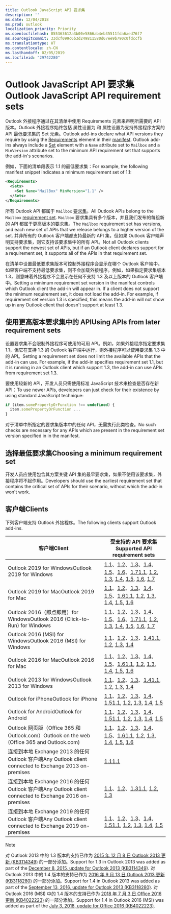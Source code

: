 ```yaml
---
title: Outlook JavaScript API 要求集
description: ''
ms.date: 12/04/2018
ms.prod: outlook
localization_priority: Priority
ms.openlocfilehash: 855363612a3b00e5866ab4eb35511fda6aed76f7
ms.sourcegitcommit: 33dcf099c6b3d249811580d67ee9b790c0fdccfb
ms.translationtype: HT
ms.contentlocale: zh-CN
ms.lasthandoff: 02/05/2019
ms.locfileid: "29742280"
---
```

# <a name="outlook-javascript-api-requirement-sets"></a><span data-ttu-id="cb44a-102">Outlook JavaScript API 要求集</span><span class="sxs-lookup"><span data-stu-id="cb44a-102">Outlook JavaScript API requirement sets</span></span>

<span data-ttu-id="cb44a-p101">Outlook 外接程序通过在其清单中使用 Requirements 元素来声明所需要的 API 版本。Outlook 外接程序始终包括  属性设置为  和  属性设置为支持外接程序方案的 API 最低要求集的 Set 元素。</span><span class="sxs-lookup"><span data-stu-id="cb44a-p101">Outlook add-ins declare what API versions they require by using the [Requirements](/office/dev/add-ins/reference/manifest/requirements) element in their [manifest](https://docs.microsoft.com/office/dev/add-ins/develop/add-in-manifests). Outlook add-ins always include a [Set](/office/dev/add-ins/reference/manifest/set) element with a `Name` attribute set to `Mailbox` and a `MinVersion` attribute set to the minimum API requirement set that supports the add-in's scenarios.</span></span>

<span data-ttu-id="cb44a-105">例如，下面的清单段表示 1.1 的最低要求集：</span><span class="sxs-lookup"><span data-stu-id="cb44a-105">For example, the following manifest snippet indicates a minimum requirement set of 1.1:</span></span>

```xml
<Requirements>
  <Sets>
    <Set Name="MailBox" MinVersion="1.1" />
  </Sets>
</Requirements>
```

<span data-ttu-id="cb44a-106">所有 Outlook API 都属于 `Mailbox` [要求集](https://docs.microsoft.com/office/dev/add-ins/develop/specify-office-hosts-and-api-requirements)。</span><span class="sxs-lookup"><span data-stu-id="cb44a-106">All Outlook APIs belong to the `Mailbox` [requirement set](https://docs.microsoft.com/office/dev/add-ins/develop/specify-office-hosts-and-api-requirements).</span></span> <span data-ttu-id="cb44a-107">`Mailbox` 要求集具有多个版本，并且我们发布的每组新的 API 都属于更高版本的要求集。</span><span class="sxs-lookup"><span data-stu-id="cb44a-107">The `Mailbox` requirement set has versions, and each new set of APIs that we release belongs to a higher version of the set.</span></span> <span data-ttu-id="cb44a-108">并非所有的 Outlook 客户端都支持最新的 API 集，但如果 Outlook 客户端声明支持要求集，则它支持该要求集中的所有 API。</span><span class="sxs-lookup"><span data-stu-id="cb44a-108">Not all Outlook clients support the newest set of APIs, but if an Outlook client declares support for a requirement set, it supports all of the APIs in that requirement set.</span></span>

<span data-ttu-id="cb44a-p103">在清单中设置最低要求集版本可控制外接程序会显示在哪个 Outlook 客户端中。如果客户端不支持最低要求集，则不会加载外接程序。例如，如果指定要求集版本 1.3，则意味着外接程序不会显示在任何不支持 1.3 及以上版本的 Outlook 客户端中。</span><span class="sxs-lookup"><span data-stu-id="cb44a-p103">Setting a minimum requirement set version in the manifest controls which Outlook client the add-in will appear in. If a client does not support the minimum requirement set, it does not load the add-in. For example, if requirement set version 1.3 is specified, this means the add-in will not show up in any Outlook client that doesn't support at least 1.3.</span></span>

## <a name="using-apis-from-later-requirement-sets"></a><span data-ttu-id="cb44a-112">使用更高版本要求集中的 API</span><span class="sxs-lookup"><span data-stu-id="cb44a-112">Using APIs from later requirement sets</span></span>

<span data-ttu-id="cb44a-p104">设置要求集不会限制外接程序可使用的可用 API。例如，如果外接程序指定要求集 1.1，但它在支持 1.3 的 Outlook 客户端中运行，则外接程序可以使用要求集 1.3 中的 API。</span><span class="sxs-lookup"><span data-stu-id="cb44a-p104">Setting a requirement set does not limit the available APIs that the add-in can use. For example, if the add-in specifies requirement set 1.1, but it is running in an Outlook client which support 1.3, the add-in can use APIs from requirement set 1.3.</span></span>

<span data-ttu-id="cb44a-115">要使用较新的 API，开发人员只需使用标准 JavaScript 技术来检查是否存在新 API：</span><span class="sxs-lookup"><span data-stu-id="cb44a-115">To use newer APIs, developers can just check for their existence by using standard JavaScript technique:</span></span>

```js
if (item.somePropertyOrFunction !== undefined) {
  item.somePropertyOrFunction ...
}
```

<span data-ttu-id="cb44a-116">对于清单中所指定的要求集版本中的任何 API，无需执行此类检查。</span><span class="sxs-lookup"><span data-stu-id="cb44a-116">No such checks are necessary for any APIs which are present in the requirement set version specified in in the manifest.</span></span>

## <a name="choosing-a-minimum-requirement-set"></a><span data-ttu-id="cb44a-117">选择最低要求集</span><span class="sxs-lookup"><span data-stu-id="cb44a-117">Choosing a minimum requirement set</span></span>

<span data-ttu-id="cb44a-118">开发人员应使用包含其方案关键 API 集的最早要求集，如果不使用该要求集，外接程序将不起作用。</span><span class="sxs-lookup"><span data-stu-id="cb44a-118">Developers should use the earliest requirement set that contains the critical set of APIs for their scenario, without which the add-in won't work.</span></span>

## <a name="clients"></a><span data-ttu-id="cb44a-119">客户端</span><span class="sxs-lookup"><span data-stu-id="cb44a-119">Clients</span></span>

<span data-ttu-id="cb44a-120">下列客户端支持 Outlook 外接程序。</span><span class="sxs-lookup"><span data-stu-id="cb44a-120">The following clients support Outlook add-ins.</span></span>

| <span data-ttu-id="cb44a-121">客户端</span><span class="sxs-lookup"><span data-stu-id="cb44a-121">Client</span></span> | <span data-ttu-id="cb44a-122">受支持的 API 要求集</span><span class="sxs-lookup"><span data-stu-id="cb44a-122">Supported API requirement sets</span></span> |
| --- | --- |
| <span data-ttu-id="cb44a-123">Outlook 2019 for Windows</span><span class="sxs-lookup"><span data-stu-id="cb44a-123">Outlook 2019 for Windows</span></span> | <span data-ttu-id="cb44a-124">[1.1](/office/dev/add-ins/reference/objectmodel/requirement-set-1.1/outlook-requirement-set-1.1)、[1.2](/office/dev/add-ins/reference/objectmodel/requirement-set-1.2/outlook-requirement-set-1.2)、[1.3](/office/dev/add-ins/reference/objectmodel/requirement-set-1.3/outlook-requirement-set-1.3)、[1.4](/office/dev/add-ins/reference/objectmodel/requirement-set-1.4/outlook-requirement-set-1.4)、[1.5](/office/dev/add-ins/reference/objectmodel/requirement-set-1.5/outlook-requirement-set-1.5)、[1.6](/office/dev/add-ins/reference/objectmodel/requirement-set-1.6/outlook-requirement-set-1.6)、[1.7](/office/dev/add-ins/reference/objectmodel/requirement-set-1.7/outlook-requirement-set-1.7)</span><span class="sxs-lookup"><span data-stu-id="cb44a-124">[1.1](/office/dev/add-ins/reference/objectmodel/requirement-set-1.1/outlook-requirement-set-1.1), [1.2](/office/dev/add-ins/reference/objectmodel/requirement-set-1.2/outlook-requirement-set-1.2), [1.3](/office/dev/add-ins/reference/objectmodel/requirement-set-1.3/outlook-requirement-set-1.3), [1.4](/office/dev/add-ins/reference/objectmodel/requirement-set-1.4/outlook-requirement-set-1.4), [1.5](/office/dev/add-ins/reference/objectmodel/requirement-set-1.5/outlook-requirement-set-1.5), [1.6](/office/dev/add-ins/reference/objectmodel/requirement-set-1.6/outlook-requirement-set-1.6), [1.7](/office/dev/add-ins/reference/objectmodel/requirement-set-1.7/outlook-requirement-set-1.7)</span></span> |
| <span data-ttu-id="cb44a-125">Outlook 2019 for Mac</span><span class="sxs-lookup"><span data-stu-id="cb44a-125">Outlook 2019 for Mac</span></span> | <span data-ttu-id="cb44a-126">[1.1](/office/dev/add-ins/reference/objectmodel/requirement-set-1.1/outlook-requirement-set-1.1)、[1.2](/office/dev/add-ins/reference/objectmodel/requirement-set-1.2/outlook-requirement-set-1.2)、[1.3](/office/dev/add-ins/reference/objectmodel/requirement-set-1.3/outlook-requirement-set-1.3)、[1.4](/office/dev/add-ins/reference/objectmodel/requirement-set-1.4/outlook-requirement-set-1.4)、[1.5](/office/dev/add-ins/reference/objectmodel/requirement-set-1.5/outlook-requirement-set-1.5)、[1.6](/office/dev/add-ins/reference/objectmodel/requirement-set-1.6/outlook-requirement-set-1.6)</span><span class="sxs-lookup"><span data-stu-id="cb44a-126">[1.1](/office/dev/add-ins/reference/objectmodel/requirement-set-1.1/outlook-requirement-set-1.1), [1.2](/office/dev/add-ins/reference/objectmodel/requirement-set-1.2/outlook-requirement-set-1.2), [1.3](/office/dev/add-ins/reference/objectmodel/requirement-set-1.3/outlook-requirement-set-1.3), [1.4](/office/dev/add-ins/reference/objectmodel/requirement-set-1.4/outlook-requirement-set-1.4), [1.5](/office/dev/add-ins/reference/objectmodel/requirement-set-1.5/outlook-requirement-set-1.5), [1.6](/office/dev/add-ins/reference/objectmodel/requirement-set-1.6/outlook-requirement-set-1.6)</span></span> |
| <span data-ttu-id="cb44a-127">Outlook 2016（即点即用）for Windows</span><span class="sxs-lookup"><span data-stu-id="cb44a-127">Outlook 2016 (Click-to-Run) for Windows</span></span> | <span data-ttu-id="cb44a-128">[1.1](/office/dev/add-ins/reference/objectmodel/requirement-set-1.1/outlook-requirement-set-1.1)、[1.2](/office/dev/add-ins/reference/objectmodel/requirement-set-1.2/outlook-requirement-set-1.2)、[1.3](/office/dev/add-ins/reference/objectmodel/requirement-set-1.3/outlook-requirement-set-1.3)、[1.4](/office/dev/add-ins/reference/objectmodel/requirement-set-1.4/outlook-requirement-set-1.4)、[1.5](/office/dev/add-ins/reference/objectmodel/requirement-set-1.5/outlook-requirement-set-1.5)、[1.6](/office/dev/add-ins/reference/objectmodel/requirement-set-1.6/outlook-requirement-set-1.6)、[1.7](/office/dev/add-ins/reference/objectmodel/requirement-set-1.7/outlook-requirement-set-1.7)</span><span class="sxs-lookup"><span data-stu-id="cb44a-128">[1.1](/office/dev/add-ins/reference/objectmodel/requirement-set-1.1/outlook-requirement-set-1.1), [1.2](/office/dev/add-ins/reference/objectmodel/requirement-set-1.2/outlook-requirement-set-1.2), [1.3](/office/dev/add-ins/reference/objectmodel/requirement-set-1.3/outlook-requirement-set-1.3), [1.4](/office/dev/add-ins/reference/objectmodel/requirement-set-1.4/outlook-requirement-set-1.4), [1.5](/office/dev/add-ins/reference/objectmodel/requirement-set-1.5/outlook-requirement-set-1.5), [1.6](/office/dev/add-ins/reference/objectmodel/requirement-set-1.6/outlook-requirement-set-1.6), [1.7](/office/dev/add-ins/reference/objectmodel/requirement-set-1.7/outlook-requirement-set-1.7)</span></span> |
| <span data-ttu-id="cb44a-129">Outlook 2016 (MSI) for Windows</span><span class="sxs-lookup"><span data-stu-id="cb44a-129">Outlook 2016 (MSI) for Windows</span></span> | <span data-ttu-id="cb44a-130">[1.1](/office/dev/add-ins/reference/objectmodel/requirement-set-1.1/outlook-requirement-set-1.1)、[1.2](/office/dev/add-ins/reference/objectmodel/requirement-set-1.2/outlook-requirement-set-1.2)、[1.3](/office/dev/add-ins/reference/objectmodel/requirement-set-1.3/outlook-requirement-set-1.3)、[1.4](/office/dev/add-ins/reference/objectmodel/requirement-set-1.4/outlook-requirement-set-1.4)</span><span class="sxs-lookup"><span data-stu-id="cb44a-130">[1.1](/office/dev/add-ins/reference/objectmodel/requirement-set-1.1/outlook-requirement-set-1.1), [1.2](/office/dev/add-ins/reference/objectmodel/requirement-set-1.2/outlook-requirement-set-1.2), [1.3](/office/dev/add-ins/reference/objectmodel/requirement-set-1.3/outlook-requirement-set-1.3), [1.4](/office/dev/add-ins/reference/objectmodel/requirement-set-1.4/outlook-requirement-set-1.4)</span></span> |
| <span data-ttu-id="cb44a-131">Outlook 2016 for Mac</span><span class="sxs-lookup"><span data-stu-id="cb44a-131">Outlook 2016 for Mac</span></span> | <span data-ttu-id="cb44a-132">[1.1](/office/dev/add-ins/reference/objectmodel/requirement-set-1.1/outlook-requirement-set-1.1)、[1.2](/office/dev/add-ins/reference/objectmodel/requirement-set-1.2/outlook-requirement-set-1.2)、[1.3](/office/dev/add-ins/reference/objectmodel/requirement-set-1.3/outlook-requirement-set-1.3)、[1.4](/office/dev/add-ins/reference/objectmodel/requirement-set-1.4/outlook-requirement-set-1.4)、[1.5](/office/dev/add-ins/reference/objectmodel/requirement-set-1.5/outlook-requirement-set-1.5)、[1.6](/office/dev/add-ins/reference/objectmodel/requirement-set-1.6/outlook-requirement-set-1.6)</span><span class="sxs-lookup"><span data-stu-id="cb44a-132">[1.1](/office/dev/add-ins/reference/objectmodel/requirement-set-1.1/outlook-requirement-set-1.1), [1.2](/office/dev/add-ins/reference/objectmodel/requirement-set-1.2/outlook-requirement-set-1.2), [1.3](/office/dev/add-ins/reference/objectmodel/requirement-set-1.3/outlook-requirement-set-1.3), [1.4](/office/dev/add-ins/reference/objectmodel/requirement-set-1.4/outlook-requirement-set-1.4), [1.5](/office/dev/add-ins/reference/objectmodel/requirement-set-1.5/outlook-requirement-set-1.5), [1.6](/office/dev/add-ins/reference/objectmodel/requirement-set-1.6/outlook-requirement-set-1.6)</span></span> |
| <span data-ttu-id="cb44a-133">Outlook 2013 for Windows</span><span class="sxs-lookup"><span data-stu-id="cb44a-133">Outlook 2013 for Windows</span></span> | <span data-ttu-id="cb44a-134">[1.1](/office/dev/add-ins/reference/objectmodel/requirement-set-1.1/outlook-requirement-set-1.1)、[1.2](/office/dev/add-ins/reference/objectmodel/requirement-set-1.2/outlook-requirement-set-1.2)、[1.3](/office/dev/add-ins/reference/objectmodel/requirement-set-1.3/outlook-requirement-set-1.3)、[1.4](/office/dev/add-ins/reference/objectmodel/requirement-set-1.4/outlook-requirement-set-1.4)</span><span class="sxs-lookup"><span data-stu-id="cb44a-134">[1.1](/office/dev/add-ins/reference/objectmodel/requirement-set-1.1/outlook-requirement-set-1.1), [1.2](/office/dev/add-ins/reference/objectmodel/requirement-set-1.2/outlook-requirement-set-1.2), [1.3](/office/dev/add-ins/reference/objectmodel/requirement-set-1.3/outlook-requirement-set-1.3), [1.4](/office/dev/add-ins/reference/objectmodel/requirement-set-1.4/outlook-requirement-set-1.4)</span></span> |
| <span data-ttu-id="cb44a-135">Outlook for iPhone</span><span class="sxs-lookup"><span data-stu-id="cb44a-135">Outlook for iPhone</span></span> | <span data-ttu-id="cb44a-136">[1.1](/office/dev/add-ins/reference/objectmodel/requirement-set-1.1/outlook-requirement-set-1.1)、[1.2](/office/dev/add-ins/reference/objectmodel/requirement-set-1.2/outlook-requirement-set-1.2)、[1.3](/office/dev/add-ins/reference/objectmodel/requirement-set-1.3/outlook-requirement-set-1.3)、[1.4](/office/dev/add-ins/reference/objectmodel/requirement-set-1.4/outlook-requirement-set-1.4)、[1.5](/office/dev/add-ins/reference/objectmodel/requirement-set-1.5/outlook-requirement-set-1.5)</span><span class="sxs-lookup"><span data-stu-id="cb44a-136">[1.1](/office/dev/add-ins/reference/objectmodel/requirement-set-1.1/outlook-requirement-set-1.1), [1.2](/office/dev/add-ins/reference/objectmodel/requirement-set-1.2/outlook-requirement-set-1.2), [1.3](/office/dev/add-ins/reference/objectmodel/requirement-set-1.3/outlook-requirement-set-1.3), [1.4](/office/dev/add-ins/reference/objectmodel/requirement-set-1.4/outlook-requirement-set-1.4), [1.5](/office/dev/add-ins/reference/objectmodel/requirement-set-1.5/outlook-requirement-set-1.5)</span></span> |
| <span data-ttu-id="cb44a-137">Outlook for Android</span><span class="sxs-lookup"><span data-stu-id="cb44a-137">Outlook for Android</span></span> | <span data-ttu-id="cb44a-138">[1.1](/office/dev/add-ins/reference/objectmodel/requirement-set-1.1/outlook-requirement-set-1.1)、[1.2](/office/dev/add-ins/reference/objectmodel/requirement-set-1.2/outlook-requirement-set-1.2)、[1.3](/office/dev/add-ins/reference/objectmodel/requirement-set-1.3/outlook-requirement-set-1.3)、[1.4](/office/dev/add-ins/reference/objectmodel/requirement-set-1.4/outlook-requirement-set-1.4)、[1.5](/office/dev/add-ins/reference/objectmodel/requirement-set-1.5/outlook-requirement-set-1.5)</span><span class="sxs-lookup"><span data-stu-id="cb44a-138">[1.1](/office/dev/add-ins/reference/objectmodel/requirement-set-1.1/outlook-requirement-set-1.1), [1.2](/office/dev/add-ins/reference/objectmodel/requirement-set-1.2/outlook-requirement-set-1.2), [1.3](/office/dev/add-ins/reference/objectmodel/requirement-set-1.3/outlook-requirement-set-1.3), [1.4](/office/dev/add-ins/reference/objectmodel/requirement-set-1.4/outlook-requirement-set-1.4), [1.5](/office/dev/add-ins/reference/objectmodel/requirement-set-1.5/outlook-requirement-set-1.5)</span></span> |
| <span data-ttu-id="cb44a-139">Outlook 网页版（Office 365 和 Outlook.com）</span><span class="sxs-lookup"><span data-stu-id="cb44a-139">Outlook on the web (Office 365 and Outlook.com)</span></span> | <span data-ttu-id="cb44a-140">[1.1](/office/dev/add-ins/reference/objectmodel/requirement-set-1.1/outlook-requirement-set-1.1)、[1.2](/office/dev/add-ins/reference/objectmodel/requirement-set-1.2/outlook-requirement-set-1.2)、[1.3](/office/dev/add-ins/reference/objectmodel/requirement-set-1.3/outlook-requirement-set-1.3)、[1.4](/office/dev/add-ins/reference/objectmodel/requirement-set-1.4/outlook-requirement-set-1.4)、[1.5](/office/dev/add-ins/reference/objectmodel/requirement-set-1.5/outlook-requirement-set-1.5)、[1.6](/office/dev/add-ins/reference/objectmodel/requirement-set-1.6/outlook-requirement-set-1.6)</span><span class="sxs-lookup"><span data-stu-id="cb44a-140">[1.1](/office/dev/add-ins/reference/objectmodel/requirement-set-1.1/outlook-requirement-set-1.1), [1.2](/office/dev/add-ins/reference/objectmodel/requirement-set-1.2/outlook-requirement-set-1.2), [1.3](/office/dev/add-ins/reference/objectmodel/requirement-set-1.3/outlook-requirement-set-1.3), [1.4](/office/dev/add-ins/reference/objectmodel/requirement-set-1.4/outlook-requirement-set-1.4), [1.5](/office/dev/add-ins/reference/objectmodel/requirement-set-1.5/outlook-requirement-set-1.5), [1.6](/office/dev/add-ins/reference/objectmodel/requirement-set-1.6/outlook-requirement-set-1.6)</span></span> |
| <span data-ttu-id="cb44a-141">连接到本地 Exchange 2013 的任何 Outlook 客户端</span><span class="sxs-lookup"><span data-stu-id="cb44a-141">Any Outlook client connected to Exchange 2013 on-premises</span></span> | [<span data-ttu-id="cb44a-142">1.1</span><span class="sxs-lookup"><span data-stu-id="cb44a-142">1.1</span></span>](/office/dev/add-ins/reference/objectmodel/requirement-set-1.1/outlook-requirement-set-1.1) |
| <span data-ttu-id="cb44a-143">连接到本地 Exchange 2016 的任何 Outlook 客户端</span><span class="sxs-lookup"><span data-stu-id="cb44a-143">Any Outlook client connected to Exchange 2016 on-premises</span></span> | <span data-ttu-id="cb44a-144">[1.1](/office/dev/add-ins/reference/objectmodel/requirement-set-1.1/outlook-requirement-set-1.1)、[1.2](/office/dev/add-ins/reference/objectmodel/requirement-set-1.2/outlook-requirement-set-1.2)、[1.3](/office/dev/add-ins/reference/objectmodel/requirement-set-1.3/outlook-requirement-set-1.3)</span><span class="sxs-lookup"><span data-stu-id="cb44a-144">[1.1](/office/dev/add-ins/reference/objectmodel/requirement-set-1.1/outlook-requirement-set-1.1), [1.2](/office/dev/add-ins/reference/objectmodel/requirement-set-1.2/outlook-requirement-set-1.2), [1.3](/office/dev/add-ins/reference/objectmodel/requirement-set-1.3/outlook-requirement-set-1.3)</span></span> |
| <span data-ttu-id="cb44a-145">连接到本地 Exchange 2019 的任何 Outlook 客户端</span><span class="sxs-lookup"><span data-stu-id="cb44a-145">Any Outlook client connected to Exchange 2019 on-premises</span></span> | <span data-ttu-id="cb44a-146">[1.1](/office/dev/add-ins/reference/objectmodel/requirement-set-1.1/outlook-requirement-set-1.1)、[1.2](/office/dev/add-ins/reference/objectmodel/requirement-set-1.2/outlook-requirement-set-1.2)、[1.3](/office/dev/add-ins/reference/objectmodel/requirement-set-1.3/outlook-requirement-set-1.3)、[1.4](/office/dev/add-ins/reference/objectmodel/requirement-set-1.4/outlook-requirement-set-1.4)、[1.5](/office/dev/add-ins/reference/objectmodel/requirement-set-1.5/outlook-requirement-set-1.5)</span><span class="sxs-lookup"><span data-stu-id="cb44a-146">[1.1](/office/dev/add-ins/reference/objectmodel/requirement-set-1.1/outlook-requirement-set-1.1), [1.2](/office/dev/add-ins/reference/objectmodel/requirement-set-1.2/outlook-requirement-set-1.2), [1.3](/office/dev/add-ins/reference/objectmodel/requirement-set-1.3/outlook-requirement-set-1.3), [1.4](/office/dev/add-ins/reference/objectmodel/requirement-set-1.4/outlook-requirement-set-1.4), [1.5](/office/dev/add-ins/reference/objectmodel/requirement-set-1.5/outlook-requirement-set-1.5)</span></span> |

> [!NOTE]
> <span data-ttu-id="cb44a-147">对 Outlook 2013 中的 1.3 版本的支持已作为 [2015 年 12 月 8 日 Outlook 2013 更新 (KB3114349)](https://support.microsoft.com/kb/3114349) 的一部分添加。</span><span class="sxs-lookup"><span data-stu-id="cb44a-147">Support for 1.3 in Outlook 2013 was added as part of the [December 8, 2015, update for Outlook 2013 (KB3114349)](https://support.microsoft.com/kb/3114349).</span></span> <span data-ttu-id="cb44a-148">对 Outlook 2013 中的 1.4 版本的支持已作为 [2016 年 9 月 13 日 Outlook 2013 更新 (KB3118280)](https://support.microsoft.com/help/3118280) 的一部分添加。</span><span class="sxs-lookup"><span data-stu-id="cb44a-148">Support for 1.4 in Outlook 2013 was added as part of the [September 13, 2016, update for Outlook 2013 (KB3118280)](https://support.microsoft.com/help/3118280).</span></span> <span data-ttu-id="cb44a-149">对 Outlook 2016 (MSI) 中的 1.4 版本的支持已作为 [2018 年 7 月 3 日 Office 2016 更新 (KB4022223)](https://support.microsoft.com/help/4022223) 的一部分添加。</span><span class="sxs-lookup"><span data-stu-id="cb44a-149">Support for 1.4 in Outlook 2016 (MSI) was added as part of the [July 3, 2018, update for Office 2016 (KB4022223)](https://support.microsoft.com/help/4022223).</span></span>

